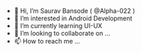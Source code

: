 - 👋 Hi, I’m Saurav Bansode ( @Alpha-022 )
- 👀 I’m interested in Android Development
- 🌱 I’m currently learning UI-UX
- 💞️ I’m looking to collaborate on ...
- 📫 How to reach me ...

<!---
Alpha-022/Alpha-022 is a ✨ special ✨ repository because its `README.md` (this file) appears on your GitHub profile.
You can click the Preview link to take a look at your changes.
--->
